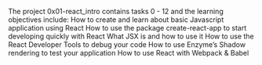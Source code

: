 The project 0x01-react_intro contains tasks 0 - 12 and the  learning objectives include:
How to create and learn about basic Javascript application using React
How to use the package create-react-app to start developing quickly with React
What JSX is and how to use it
How to use the React Developer Tools to debug your code
How to use Enzyme’s Shadow rendering to test your application
How to use React with Webpack & Babel
